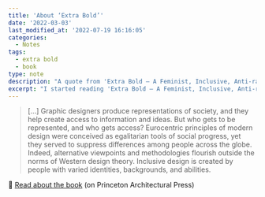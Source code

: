 ```yaml
---
title: 'About ‘Extra Bold’'
date: '2022-03-03'
last_modified_at: '2022-07-19 16:16:05'
categories:
  - Notes
tags:
  - extra bold
  - book
type: note
description: "A quote from 'Extra Bold – A Feminist, Inclusive, Anti-racist, Nonbinary Field Guide for Graphic Designers'."
excerpt: "I started reading 'Extra Bold – A Feminist, Inclusive, Anti-racist, Nonbinary Field Guide for Graphic Designers'."
---
```

> [...] Graphic designers produce representations of society, and they help create access to information and ideas. But who gets to be represented, and who gets access? Eurocentric principles of modern design were conceived as egalitarian tools of social progress, yet they served to suppress differences among people across the globe. Indeed, alternative viewpoints and methodologies flourish outside the norms of Western design theory. Inclusive design is created by people with varied identities, backgrounds, and abilities.

<p class="detached">🔗 <a href="https://papress.com/products/extra-bold" title="Check the book">Read about the book</a> (on Princeton Architectural Press)</p>